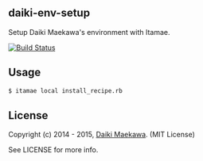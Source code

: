 ## daiki-env-setup

Setup Daiki Maekawa's environment with Itamae.

[![Build Status](https://travis-ci.org/DaikiMaekawa/env_setup.svg?branch=master)](https://travis-ci.org/DaikiMaekawa/env_setup)

## Usage

```sh
$ itamae local install_recipe.rb
```

## License

Copyright (c) 2014 - 2015, [Daiki Maekawa](http://daikimaekawa.strikingly.com/). (MIT License)

See LICENSE for more info.
